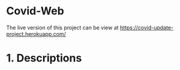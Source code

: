 # Covid-Web
The live version of this project can be view at https://covid-update-project.herokuapp.com/

# 1. Descriptions
